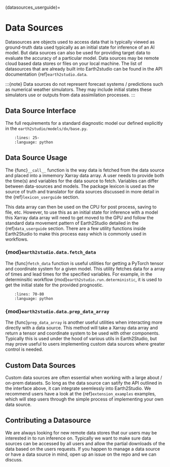 (datasources_userguide)=

# Data Sources

Datasources are objects used to access data that is typically viewed as ground-truth
data used typically as an initial state for inference of an AI model.
But data sources can also be used for providing target data to evaluate the accuracy
of a particular model.
Data sources may be remote cloud based data stores or files on your local machine.
The list of datasources that are already built into Earth2studio can be found in
the API documentation {ref}`earth2studio.data`.

:::{note}
Data sources do not represent forecast systems / predictions such as numerical weather
simulators. They may include initial states these simulators use or outputs from
data assimilation processes.
:::

## Data Source Interface

The full requirements for a standard diagnostic model our defined explicitly in the
`earth2studio/models/dx/base.py`.

```{literalinclude} ../../../earth2studio/data/base.py
    :lines: 25-
    :language: python
```

## Data Source Usage

The {func}`__call__` function is the way data is fetched from the data source and placed
into a inmemory Xarray data array.
A user needs to provide both the time(s) and variables for the data source to fetch.
Variables can differ between data-sources and models.
The package lexicon is used as the source of truth and translator for data sources
discussed in more detail in the {ref}`lexicon_userguide` section.

This data array can then be used on the CPU for post process, saving to file, etc.
However, to use this as an initial state for inference with a model this Xarray data
array will need to get moved to the GPU and follow the standard data movement pattern
of Earth2Studio detailed in the {ref}`data_userguide` section.
There are a few utility functions inside Earth2Studio to make this process easy which
is commonly used in workflows.

### {mod}`earth2studio.data.fetch_data`

The {func}`fetch_data` function is useful utilities for getting a PyTorch tensor and
coordinate system for a given model.
This utility fetches data for a array of times and lead times for the specified
variables.
For example, in the determinsitic workflow {mod}`earth2studio.run.deterministic`, it is
used to get the initial state for the provided prognostic.

```{literalinclude} ../../../earth2studio/run.py
    :lines: 70-80
    :language: python
```

### {mod}`earth2studio.data.prep_data_array`

The {func}`prep_data_array` is another useful utilities when interacting more directly
with a data source.
This method will take a Xarray data array and return a tensor and coordinate system to
be used with other components.
Typically this is used under the hood of various utils in Earth2Studio, but may prove
useful to users implementing custom data sources where greater control is needed.

## Custom Data Sources

Custom data sources are often essential when working with a large about / on-prem
datasets.
So long as the data source can satify the API outlined in the interface above, it can
integrate seemlessly into Earth2Studio.
We recommend users have a look at the {ref}`extension_examples` examples, which will
step users through the simple process of implementing your own data source.

## Contributing a Datasource

We are always looking for new remote data stores that our users may be interested in to
run inference on.
Typically we want to make sure data sources can be accessed by all users and allow the
partial downloads of the data based on the users requests.
If you happen to manage a data source or have a data source in mind, open up an issue on
the repo and we can discuss.
